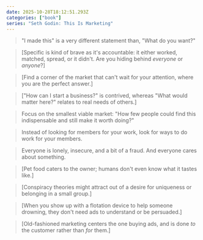 ```yaml
---
date: 2025-10-28T18:12:51.293Z
categories: ["book"]
series: "Seth Godin: This Is Marketing"
---
```

> "I made this" is a very different statement than, "What do you want?"

> [Specific is kind of brave as it's accountable: it either worked, matched, spread, or it didn't. Are you hiding behind *everyone* or *anyone*?]

> [Find a corner of the market that can't wait for your attention, where you are the perfect answer.]

> ["How can I start a business?" is contrived, whereas "What would matter here?" relates to real needs of others.]

> Focus on the smallest viable market: "How few people could find this indispensable and still make it worth doing?"

> Instead of looking for members for your work, look for ways to do work for your members.

> Everyone is lonely, insecure, and a bit of a fraud. And everyone cares about something.

> [Pet food caters to the owner; humans don't even know what it tastes like.]

> [Conspiracy theories might attract out of a desire for uniqueness or belonging in a small group.]

> [When you show up with a flotation device to help someone drowning, they don't need ads to understand or be persuaded.]

> [Old-fashioned marketing centers the one buying ads, and is done *to* the customer rather than *for* them.]
